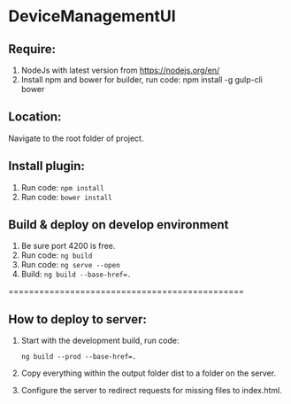 # DeviceManagementUI

## Require:
1. NodeJs with latest version from https://nodejs.org/en/
2. Install npm and bower for builder, run code: npm install -g gulp-cli bower

## Location:
Navigate to the root folder of project.

## Install plugin:
1. Run code: ```npm install```
2. Run code: ```bower install```

## Build & deploy on develop environment
1. Be sure port 4200 is free.
2. Run code: ```ng build```
3. Run code: ```ng serve --open```
4. Build: ```ng build --base-href=.```

==============================================

## How to deploy to server:
1. Start with the development build, run code: 

    ```ng build --prod --base-href=.```

2. Copy everything within the output folder dist to a folder on the server.
3. Configure the server to redirect requests for missing files to index.html.
